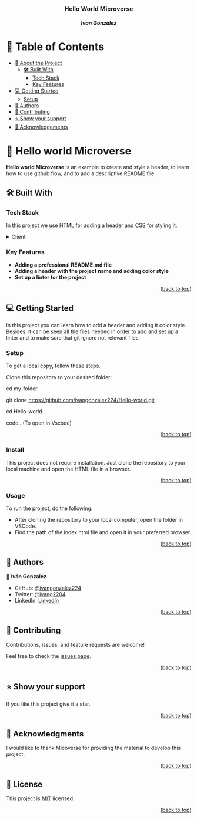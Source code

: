 <div align="center"> 
  <h3><b>Hello World Microverse</b></h3>
  <h5>Ivan Gonzalez</h5> 
</div>

<a name="readme-top"></a>

# 📗 Table of Contents

- [📖 About the Project](#about-project)
  - [🛠 Built With](#built-with)
    - [Tech Stack](#tech-stack)
    - [Key Features](#key-features)
- [💻 Getting Started](#getting-started)
  - [Setup](#setup)
- [👥 Authors](#authors)
- [🤝 Contributing](#contributing)
- [⭐️ Show your support](#support)
- [🙏 Acknowledgements](#acknowledgements)

# 📖 Hello world Microverse <a name="about-project"></a>

**Hello world Microverse** is an example to create and style a header, to learn how to use github flow, and to add a descriptive README file.

## 🛠 Built With <a name="built-with"></a>

### Tech Stack <a name="tech-stack"></a>

In this project we use HTML for adding a header and CSS for styling it.
<details>
  <summary>Client</summary>
  <ul>
    <li><a href="https://developer.mozilla.org/es/docs/Web/HTML">HTML</a></li>
    <li><a href="https://developer.mozilla.org/es/docs/Web/CSS">CSS</a></li>
  </ul>
</details>

### Key Features <a name="key-features"></a>

- **Adding a professional README.md file**
- **Adding a header with the project name and adding color style**
- **Set up a linter for the project**

<p align="right">(<a href="#readme-top">back to top</a>)</p>

## 💻 Getting Started <a name="getting-started"></a>

In this project you can learn how to add a header and adding it color style. Besides, it can be seen all the files needed in order to add and set up a linter and to make sure that git ignore not relevant files.

### Setup

To get a local copy, follow these steps.

Clone this repository to your desired folder:

  cd my-folder
  
  git clone https://github.com/ivangonzalez224/Hello-world.git
  
  cd Hello-world
  
  code . (To open in Vscode)

<p align="right">(<a href="#readme-top">back to top</a>)</p>

### Install

This project does not require installation. Just clone the repository to your local machine and open the HTML file in a browser.

<p align="right">(<a href="#readme-top">back to top</a>)</p>

### Usage

To run the project, do the following:
- After cloning the repository to your local computer, open the folder in VSCode.
- Find the path of the index.html file and open it in your preferred browser.

<p align="right">(<a href="#readme-top">back to top</a>)</p>

## 👥 Authors <a name="authors"></a>

👤 **Iván Gonzalez**

- GitHub: [@ivangonzalez224](https://github.com/ivangonzalez224)
- Twitter: [@ivang2204](https://twitter.com/ivang2204)
- LinkedIn: [LinkedIn](https://linkedin.com/in/iván-gonzalez-robles-957491275)

<p align="right">(<a href="#readme-top">back to top</a>)</p>

## 🤝 Contributing <a name="contributing"></a>

Contributions, issues, and feature requests are welcome!

Feel free to check the [issues page](../../issues/).

<p align="right">(<a href="#readme-top">back to top</a>)</p>

## ⭐️ Show your support <a name="support"></a>

If you like this project give it a star.

<p align="right">(<a href="#readme-top">back to top</a>)</p>

## 🙏 Acknowledgments <a name="acknowledgements"></a>

I would like to thank Micoverse for providing the material to develop this project.

<p align="right">(<a href="#readme-top">back to top</a>)</p>

## 📝 License <a name="license"></a>

This project is [MIT](./LICENSE) licensed.

<p align="right">(<a href="#readme-top">back to top</a>)</p>
